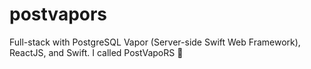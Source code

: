 # postvapors
Full-stack with PostgreSQL Vapor (Server-side Swift Web Framework), ReactJS, and Swift. I called PostVapoRS 🤣

